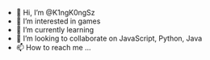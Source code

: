 - 👋 Hi, I’m @K1ngK0ngSz
- 👀 I’m interested in games
- 🌱 I’m currently learning 
- 💞️ I’m looking to collaborate on JavaScript, Python, Java 
- 📫 How to reach me ...

<!---
K1ngK0ngSz/K1ngK0ngSz is a ✨ special ✨ repository because its `README.md` (this file) appears on your GitHub profile.
You can click the Preview link to take a look at your changes.
--->
